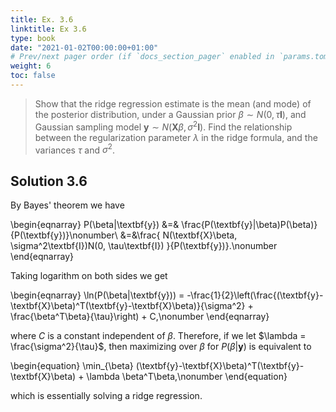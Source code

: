 ```yaml
---
title: Ex. 3.6
linktitle: Ex 3.6
type: book
date: "2021-01-02T00:00:00+01:00"
# Prev/next pager order (if `docs_section_pager` enabled in `params.toml`)
weight: 6
toc: false
---
```


> 	Show that the ridge regression estimate is the mean (and mode) of the posterior distribution, under a Gaussian prior $\beta\sim N(0,\tau\textbf{I})$, and Gaussian sampling model $\textbf{y}\sim N(\textbf{X}\beta, \sigma^2\textbf{I})$. Find the relationship between the regularization parameter $\lambda$ in the ridge formula, and the variances $\tau$ and $\sigma^2$.

## Solution 3.6

By Bayes' theorem we have 

\begin{eqnarray}
    P(\beta|\textbf{y}) &=& \frac{P(\textbf{y}|\beta)P(\beta)}{P(\textbf{y})}\nonumber\\
    &=&\frac{ N(\textbf{X}\beta, \sigma^2\textbf{I})N(0, \tau\textbf{I}) }{P(\textbf{y})}.\nonumber
\end{eqnarray}

Taking logarithm on both sides we get

\begin{eqnarray}
    \ln(P(\beta|\textbf{y})) = -\frac{1}{2}\left(\frac{(\textbf{y}-\textbf{X}\beta)^T(\textbf{y}-\textbf{X}\beta)}{\sigma^2} + \frac{\beta^T\beta}{\tau}\right) + C,\nonumber
\end{eqnarray}

where $C$ is a constant independent of $\beta$. Therefore, if we let $\lambda = \frac{\sigma^2}{\tau}$, then maximizing over $\beta$ for $P(\beta|\textbf{y})$ is equivalent to 

\begin{equation}
    \min_{\beta} (\textbf{y}-\textbf{X}\beta)^T(\textbf{y}-\textbf{X}\beta) + \lambda \beta^T\beta,\nonumber
\end{equation}

which is essentially solving a ridge regression.